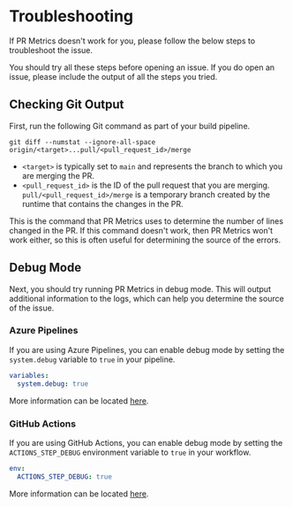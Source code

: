# Troubleshooting

If PR Metrics doesn't work for you, please follow the below steps to
troubleshoot the issue.

You should try all these steps before opening an issue. If you do open an issue,
please include the output of all the steps you tried.

## Checking Git Output

First, run the following Git command as part of your build pipeline.

```Batchfile
git diff --numstat --ignore-all-space origin/<target>...pull/<pull_request_id>/merge
```

- `<target>` is typically set to `main` and represents the branch to which you
  are merging the PR.
- `<pull_request_id>` is the ID of the pull request that you are merging.
  `pull/<pull_request_id>/merge` is a temporary branch created by the runtime
  that contains the changes in the PR.

This is the command that PR Metrics uses to determine the number of lines
changed in the PR. If this command doesn't work, then PR Metrics won't work
either, so this is often useful for determining the source of the errors.

## Debug Mode

Next, you should try running PR Metrics in debug mode. This will output
additional information to the logs, which can help you determine the source of
the issue.

### Azure Pipelines

If you are using Azure Pipelines, you can enable debug mode by setting the
`system.debug` variable to `true` in your pipeline.

```YAML
variables:
  system.debug: true
```

More information can be located [here][azurepipelines].

### GitHub Actions

If you are using GitHub Actions, you can enable debug mode by setting the
`ACTIONS_STEP_DEBUG` environment variable to `true` in your workflow.

```YAML
env:
  ACTIONS_STEP_DEBUG: true
```

More information can be located [here][github].

[azurepipelines]: https://learn.microsoft.com/azure/devops/pipelines/troubleshooting/review-logs
[github]: https://docs.github.com/actions/monitoring-and-troubleshooting-workflows/enabling-debug-logging
